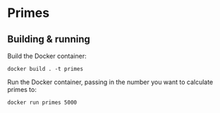 # Primes

## Building & running

Build the Docker container:

    docker build . -t primes

Run the Docker container, passing in the number you want to calculate primes to:

    docker run primes 5000
